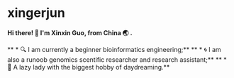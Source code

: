 # xingerjun

**Hi there! 👋 I'm Xinxin Guo, from China 🌏 .**

** * 🔍 I am currently a beginner bioinformatics engineering;**
** * 🌀 I am also a runoob genomics scentific researcher and research assistant;**
** * 🐶 A lazy lady with the biggest hobby of daydreaming.**
       

